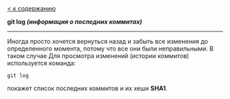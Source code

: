 [< к содержанию](./readme.md)

**git log *(информация о последних коммитах)***

---
Иногда просто хочется вернуться назад и забыть все изменения до определенного момента, потому что все они были неправильными. В таком случае Для просмотра изменений (истории коммитов) используется команда:

```bash=
git log
```

покажет список последних коммитов и их хеши **SHA1**.